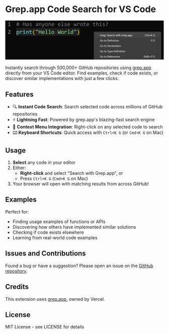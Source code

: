 # Grep.app Code Search for VS Code

<p align="center">
  <img src="/example.png" width="512" />
</p>

Instantly search through 500,000+ GitHub repositories using [grep.app](https://grep.app) directly from your VS Code editor. Find examples, check if code exists, or discover similar implementations with just a few clicks.

## Features

- 🔍 **Instant Code Search**: Search selected code across millions of GitHub repositories
- ⚡ **Lightning Fast**: Powered by grep.app's blazing-fast search engine
- 🎯 **Context Menu Integration**: Right-click on any selected code to search
- ⌨️ **Keyboard Shortcuts**: Quick access with `Ctrl+K G` (or `Cmd+K G` on Mac)

## Usage

1. **Select** any code in your editor
2. Either:
   - **Right-click** and select "Search with Grep.app", or
   - Press `Ctrl+K G` (`Cmd+K G` on Mac)
3. Your browser will open with matching results from across GitHub!

## Examples

Perfect for:
- Finding usage examples of functions or APIs
- Discovering how others have implemented similar solutions
- Checking if code exists elsewhere
- Learning from real-world code examples

## Issues and Contributions

Found a bug or have a suggestion? Please open an issue on the [GitHub repository](https://github.com/amanat361/grep).

## Credits

This extension uses [grep.app](https://grep.app), owned by Vercel.

## License

MIT License - see LICENSE for details